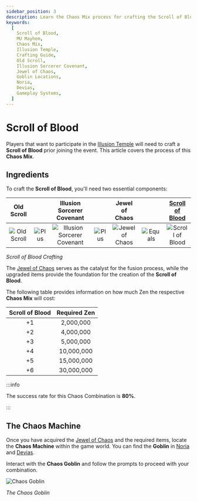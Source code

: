 ```yaml
---
sidebar_position: 3
description: Learn the Chaos Mix process for crafting the Scroll of Blood in MU Mayhem. Acquire the Old Scroll, Illusion Sorcerer Covenant, and Jewel of Chaos to create the Scroll of Blood. Explore the Zen cost for each level of the Scroll and locate the Chaos Machine through the Chaos Goblin in Noria and Devias.
keywords:
  [
    Scroll of Blood,
    MU Mayhem,
    Chaos Mix,
    Illusion Temple,
    Crafting Guide,
    Old Scroll,
    Illusion Sorcerer Covenant,
    Jewel of Chaos,
    Goblin Locations,
    Noria,
    Devias,
    Gameplay Systems,
  ]
---
```


# Scroll of Blood

Players that want to participate in the [Illusion Temple](/events/illusion-temple) will need to craft a **Scroll of Blood** prior joining the event. This article covers the process of this **Chaos Mix**.

## Ingredients

To craft the **Scroll of Blood**, you'll need two essential components:

|                      Old Scroll                      |                                       |                              Illusion Sorcerer Covenant                              |                                       |                 Jewel of Chaos                 |                                         |    [Scroll of Blood](/crafting/invitations/scroll-of-blood)    |
| :--------------------------------------------------: | :-----------------------------------: | :----------------------------------------------------------------------------------: | :-----------------------------------: | :--------------------------------------------: | :-------------------------------------: | :------------------------------------------------------------: |
| ![Old Scroll](/img/items/invitations/old-scroll.png) | ![Plus](/img/items/invitations/+.png) | ![Illusion Sorcerer Covenant](/img/items/invitations/illusion-sorcerer-covenant.png) | ![Plus](/img/items/invitations/+.png) | ![Jewel of Chaos](/img/items/jewels/chaos.png) | ![Equals](/img/items/invitations/=.png) | ![Scroll of Blood](/img/items/invitations/scroll-of-blood.png) |

_Scroll of Blood Crafting_

The [Jewel of Chaos](/items/jewels/regular-jewels/jewel-of-chaos) serves as the catalyst for the fusion process, while the upgraded items provide the foundation for the creation of the **Scroll of Blood**.

The following table provides information on how much Zen the respective **Chaos Mix** will cost:

| Scroll of Blood | Required Zen |
| :-------------: | :----------: |
|       +1        |  2,000,000   |
|       +2        |  4,000,000   |
|       +3        |  5,000,000   |
|       +4        |  10,000,000  |
|       +5        |  15,000,000  |
|       +6        |  30,000,000  |

:::info

The success rate for this Chaos Combination is **80%**.

:::

## The Chaos Machine

Once you have acquired the [Jewel of Chaos](/items/jewels/regular-jewels/jewel-of-chaos) and the required items, locate the **Chaos Machine** within the game world. You can find the **Goblin** in [Noria](/maps/noria) and [Devias](/maps/devias).

Interact with the **Chaos Goblin** and follow the prompts to proceed with your combination.

![Chaos Goblin](/img/crafting/chaos-goblin.png)

_The Chaos Goblin_
